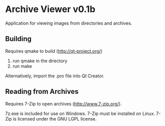 Archive Viewer v0.1b
================================================================================
Application for viewing images from directories and archives.

Building
--------------------------------------------------------------------------------
Requires qmake to build (http://qt-project.org/)

1. run qmake in the directory
2. run make

Alternatively, import the .pro file into Qt Creator.

Reading from Archives
--------------------------------------------------------------------------------
Requires 7-Zip to open archives (http://www.7-zip.org/).

7z.exe is included for use on Windows. 7-Zip must be installed on Linux.
7-Zip is licensed under the GNU LGPL license.